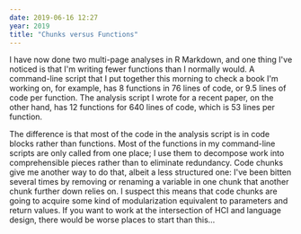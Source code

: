 ```yaml
---
date: 2019-06-16 12:27
year: 2019
title: "Chunks versus Functions"
---
```


I have now done two multi-page analyses in R Markdown,
and one thing I've noticed is that I'm writing fewer functions than I normally would.
A command-line script that I put together this morning to check a book I'm working on,
for example,
has 8 functions in 76 lines of code,
or 9.5 lines of code per function.
The analysis script I wrote for a recent paper,
on the other hand,
has 12 functions for 640 lines of code,
which is 53 lines per function.

The difference is that most of the code in the analysis script
is in code blocks rather than functions.
Most of the functions in my command-line scripts are only called from one place;
I use them to decompose work into comprehensible pieces
rather than to eliminate redundancy.
Code chunks give me another way to do that,
albeit a less structured one:
I've been bitten several times by removing or renaming a variable in one chunk
that another chunk further down relies on.
I suspect this means that code chunks are going to acquire some kind of modularization
equivalent to parameters and return values.
If you want to work at the intersection of HCI and language design,
there would be worse places to start than this…
